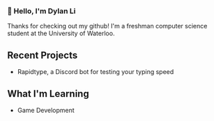 ### 👋 Hello, I'm Dylan Li

Thanks for checking out my github! I'm a freshman computer science student at the University of Waterloo.

## Recent Projects

* Rapidtype, a Discord bot for testing your typing speed

## What I'm Learning

* Game Development
